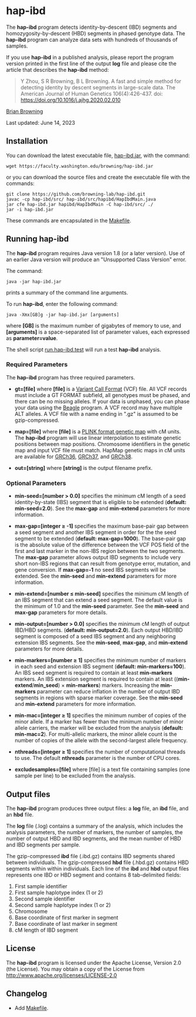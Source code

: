 # hap-ibd

The **hap-ibd** program detects identity-by-descent (IBD) segments and
homozygosity-by-descent (HBD) segments in phased genotype data.  The **hap-ibd**
program can analyze data sets with hundreds of thousands of samples.

If you use **hap-ibd** in a published analysis, please report the program
version printed in the first line of the output **log** file and
please cite the article that describes the **hap-ibd** method:

> Y Zhou, S R Browning, B L Browning. A fast and simple method for detecting
identity by descent segments in large-scale data. The American Journal of Human
Genetics 106(4):426-437. doi: https://doi.org/10.1016/j.ajhg.2020.02.010

[Brian Browning](https://faculty.washington.edu/browning)

Last updated: June 14, 2023

## Installation

You can download the latest executable file,
[hap-ibd.jar](https://faculty.washington.edu/browning/hap-ibd.jar),
with the command:

    wget https://faculty.washington.edu/browning/hap-ibd.jar

or you can download the source files and create the executable file
with the commands:

    git clone https://github.com/browning-lab/hap-ibd.git
    javac -cp hap-ibd/src/ hap-ibd/src/hapibd/HapIbdMain.java
    jar cfe hap-ibd.jar hapibd/HapIbdMain -C hap-ibd/src/ ./
    jar -i hap-ibd.jar

These commands are encapsulated in the [Makefile](Makefile).

## Running hap-ibd

The **hap-ibd** program requires Java version 1.8 (or a later version). Use of an
earlier Java version will produce an "Unsupported Class Version" error.

The command:

    java -jar hap-ibd.jar

prints a summary of the command line arguments.

To run **hap-ibd**, enter the following command:

    java -Xmx[GB]g -jar hap-ibd.jar [arguments]

where **[GB]** is the maximum number of gigabytes of memory to use, and
**[arguments]** is a space-separated list of parameter values, each expressed as
**parameter=value**.

The shell script
[run.hap-ibd.test](https://raw.githubusercontent.com/browning-lab/hap-ibd/master/test/run.hap-ibd.test)
will run a test **hap-ibd** analysis.

### Required Parameters

The **hap-ibd** program has three required parameters.

* **gt=[file]** where **[file]** is a
[Variant Call Format](https://faculty.washington.edu/browning/intro-to-vcf.html)
(VCF) file.  All VCF records must include a GT FORMAT subfield, all genotypes
must be phased, and there can be no missing alleles. If your data
is unphased, you can phase your data using the
[Beagle](https://faculty.washington.edu/browning/beagle/beagle.html) program.
A VCF record may have multiple ALT alleles. A VCF file with a name ending in
".gz" is assumed to be gzip-compressed.

* **map=[file]** where **[file]** is a
[PLINK format genetic map](http://zzz.bwh.harvard.edu/plink/data.shtml#map)
with cM units. The **hap-ibd** program will use linear interpolation to estimate genetic
positions between map positions. Chromosome identifiers in the genetic map and
input VCF file must match. HapMap genetic maps in cM units are available for
[GRCh36](https://bochet.gcc.biostat.washington.edu/beagle/genetic_maps/plink.GRCh36.map.zip),
[GRCh37](https://bochet.gcc.biostat.washington.edu/beagle/genetic_maps/plink.GRCh37.map.zip), and
[GRCh38](https://bochet.gcc.biostat.washington.edu/beagle/genetic_maps/plink.GRCh38.map.zip).

* **out=[string]** where **[string]** is the output filename prefix.

### Optional Parameters

* **min-seed=[number > 0.0]** specifies the minimum cM length of a seed
identity-by-state (IBS) segment that is eligible to be extended
(**default: min-seed=2.0**). See the **max-gap** and **min-extend** parameters
for more information.

* **max-gap=[integer ≥ -1]** specifies the maximum base-pair gap between a
seed segment and another IBS segment in order for the
the seed segment to be extended (**default: max-gap=1000**).
The base-pair gap is the absolute value of the difference between the
VCF POS field of the first and last marker in the non-IBS region between
the two segments. The **max-gap** parameter allows output IBD segments to
include very short non-IBS regions that can result from genotype error,
mutation, and gene conversion.  If **max-gap=-1** no seed IBS segments will be
extended. See the **min-seed** and **min-extend** parameters for more
information.

* **min-extend=[number ≤ min-seed]** specifies the minimum cM length of an IBS
segment that can extend a seed segment.  The default
value is the minimum of 1.0 and the **min-seed** parameter. See the
**min-seed** and **max-gap** parameters  for more details.

* **min-output=[number > 0.0]** specifies the minimum cM
length of output IBD/HBD segments. (**default: min-output=2.0**).
Each output HBD/IBD segment is composed of a seed IBS segment and any
neighboring extension IBS segments. See the **min-seed**, **max-gap**, and
**min-extend** parameters for more details.

* **min-markers=[number ≥ 1]** specifies the minimum number of markers in
each seed and extension IBS segment (**default: min-markers=100**).
An IBS seed segment is required to contain at least **min-markers** markers.
An IBS extension segment is required to contain at least
((**min-extend**/**min_seed**) &times; **min-markers**) markers.
Increasing the **min-markers** parameter can reduce inflation in
the number of output IBD segments in regions with sparse marker coverage.
See the **min-seed** and **min-extend** parameters for more information.

* **min-mac=[integer ≥ 1]** specifies the minimum number of copies of the minor
allele. If a marker has fewer than the minimum number of minor allele carriers,
the marker will be excluded from the analysis (**default: min-mac=2**).
For multi-allelic markers, the minor allele count is the number of copies of
the allele with the second-largest allele frequency.

* **nthreads=[integer ≥ 1]** specifies the number of computational threads to
use. The default **nthreads** parameter is the number of CPU cores.

* **excludesamples=[file]** where [file] is a text file containing samples
(one sample per line) to be excluded from the analysis.


## Output files
The **hap-ibd** program produces three output files: a **log** file, an
 **ibd** file, and an **hbd** file.

The **log** file (.log) contains a summary of the analysis, which includes
the analysis parameters, the number of markers, the number of samples,
the number of output HBD and IBD segments, and the mean number of HBD and
IBD segments per sample.

The gzip-compressed **ibd** file (.ibd.gz) contains IBD segments shared between
individuals. The gzip-compressed **hbd** file (.hbd.gz) contains HBD
segments within within individuals. Each line of the **ibd** and **hbd** output
files represents one IBD or HBD segment and contains 8 tab-delimited fields:

1. First sample identifier
2. First sample haplotype index (1 or 2)
3. Second sample identifier
4. Second sample haplotype index (1 or 2)
5. Chromosome
6. Base coordinate of first marker in segment
7. Base coordinate of last marker in segment
8. cM length of IBD segment

## License
The **hap-ibd** program is licensed under the Apache License, Version 2.0 (the License).
You may obtain a copy of the License from http://www.apache.org/licenses/LICENSE-2.0

## Changelog

* Add [Makefile](Makefile).
